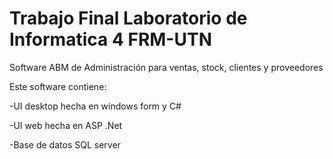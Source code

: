# Trabajo Final Laboratorio de Informatica 4 FRM-UTN

Software ABM de Administración para ventas, stock, clientes y proveedores

Este software contiene:

-UI desktop hecha en windows form y C# 

-UI web  hecha en ASP .Net 

-Base de datos SQL server
